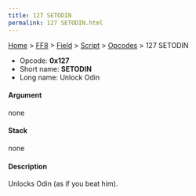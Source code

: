 ```yaml
---
title: 127 SETODIN
permalink: 127 SETODIN.html
---
```


[Home](../../../../Main%20Page.md) > [FF8](../../../../FF8.md) > [Field](../../../Field.md) > [Script](../../Script.md) > [Opcodes](../Opcodes.md) > 127 SETODIN

-   Opcode: **0x127**
-   Short name: **SETODIN**
-   Long name: Unlock Odin

#### Argument

none

#### Stack

none

#### Description

Unlocks Odin (as if you beat him).
